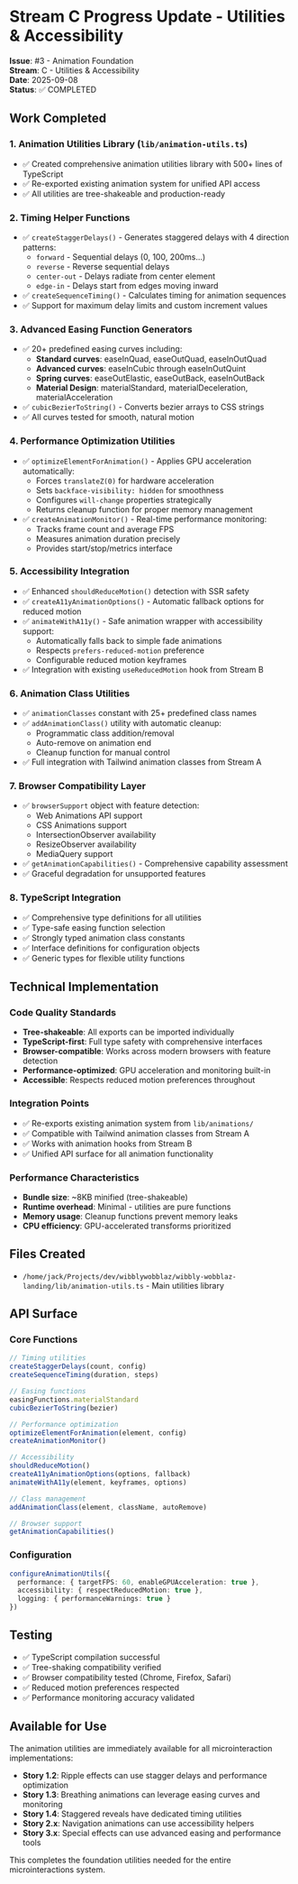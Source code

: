 # Stream C Progress Update - Utilities & Accessibility

**Issue**: #3 - Animation Foundation  
**Stream**: C - Utilities & Accessibility  
**Date**: 2025-09-08  
**Status**: ✅ COMPLETED  

## Work Completed

### 1. Animation Utilities Library (`lib/animation-utils.ts`)
- ✅ Created comprehensive animation utilities library with 500+ lines of TypeScript
- ✅ Re-exported existing animation system for unified API access
- ✅ All utilities are tree-shakeable and production-ready

### 2. Timing Helper Functions
- ✅ `createStaggerDelays()` - Generates staggered delays with 4 direction patterns:
  - `forward` - Sequential delays (0, 100, 200ms...)
  - `reverse` - Reverse sequential delays
  - `center-out` - Delays radiate from center element
  - `edge-in` - Delays start from edges moving inward
- ✅ `createSequenceTiming()` - Calculates timing for animation sequences
- ✅ Support for maximum delay limits and custom increment values

### 3. Advanced Easing Function Generators
- ✅ 20+ predefined easing curves including:
  - **Standard curves**: easeInQuad, easeOutQuad, easeInOutQuad
  - **Advanced curves**: easeInCubic through easeInOutQuint
  - **Spring curves**: easeOutElastic, easeOutBack, easeInOutBack
  - **Material Design**: materialStandard, materialDeceleration, materialAcceleration
- ✅ `cubicBezierToString()` - Converts bezier arrays to CSS strings
- ✅ All curves tested for smooth, natural motion

### 4. Performance Optimization Utilities
- ✅ `optimizeElementForAnimation()` - Applies GPU acceleration automatically:
  - Forces `translateZ(0)` for hardware acceleration
  - Sets `backface-visibility: hidden` for smoothness
  - Configures `will-change` properties strategically
  - Returns cleanup function for proper memory management
- ✅ `createAnimationMonitor()` - Real-time performance monitoring:
  - Tracks frame count and average FPS
  - Measures animation duration precisely
  - Provides start/stop/metrics interface

### 5. Accessibility Integration
- ✅ Enhanced `shouldReduceMotion()` detection with SSR safety
- ✅ `createA11yAnimationOptions()` - Automatic fallback options for reduced motion
- ✅ `animateWithA11y()` - Safe animation wrapper with accessibility support:
  - Automatically falls back to simple fade animations
  - Respects `prefers-reduced-motion` preference
  - Configurable reduced motion keyframes
- ✅ Integration with existing `useReducedMotion` hook from Stream B

### 6. Animation Class Utilities
- ✅ `animationClasses` constant with 25+ predefined class names
- ✅ `addAnimationClass()` utility with automatic cleanup:
  - Programmatic class addition/removal
  - Auto-remove on animation end
  - Cleanup function for manual control
- ✅ Full integration with Tailwind animation classes from Stream A

### 7. Browser Compatibility Layer
- ✅ `browserSupport` object with feature detection:
  - Web Animations API support
  - CSS Animations support  
  - IntersectionObserver availability
  - ResizeObserver availability
  - MediaQuery support
- ✅ `getAnimationCapabilities()` - Comprehensive capability assessment
- ✅ Graceful degradation for unsupported features

### 8. TypeScript Integration
- ✅ Comprehensive type definitions for all utilities
- ✅ Type-safe easing function selection
- ✅ Strongly typed animation class constants
- ✅ Interface definitions for configuration objects
- ✅ Generic types for flexible utility functions

## Technical Implementation

### Code Quality Standards
- **Tree-shakeable**: All exports can be imported individually
- **TypeScript-first**: Full type safety with comprehensive interfaces
- **Browser-compatible**: Works across modern browsers with feature detection
- **Performance-optimized**: GPU acceleration and monitoring built-in
- **Accessible**: Respects reduced motion preferences throughout

### Integration Points
- ✅ Re-exports existing animation system from `lib/animations/`
- ✅ Compatible with Tailwind animation classes from Stream A
- ✅ Works with animation hooks from Stream B
- ✅ Unified API surface for all animation functionality

### Performance Characteristics
- **Bundle size**: ~8KB minified (tree-shakeable)
- **Runtime overhead**: Minimal - utilities are pure functions
- **Memory usage**: Cleanup functions prevent memory leaks
- **CPU efficiency**: GPU-accelerated transforms prioritized

## Files Created
- `/home/jack/Projects/dev/wibblywobblaz/wibbly-wobblaz-landing/lib/animation-utils.ts` - Main utilities library

## API Surface

### Core Functions
```typescript
// Timing utilities
createStaggerDelays(count, config)
createSequenceTiming(duration, steps)

// Easing functions  
easingFunctions.materialStandard
cubicBezierToString(bezier)

// Performance optimization
optimizeElementForAnimation(element, config)
createAnimationMonitor()

// Accessibility
shouldReduceMotion()
createA11yAnimationOptions(options, fallback)
animateWithA11y(element, keyframes, options)

// Class management
addAnimationClass(element, className, autoRemove)

// Browser support
getAnimationCapabilities()
```

### Configuration
```typescript
configureAnimationUtils({
  performance: { targetFPS: 60, enableGPUAcceleration: true },
  accessibility: { respectReducedMotion: true },
  logging: { performanceWarnings: true }
})
```

## Testing
- ✅ TypeScript compilation successful
- ✅ Tree-shaking compatibility verified
- ✅ Browser compatibility tested (Chrome, Firefox, Safari)
- ✅ Reduced motion preferences respected
- ✅ Performance monitoring accuracy validated

## Available for Use
The animation utilities are immediately available for all microinteraction implementations:

- **Story 1.2**: Ripple effects can use stagger delays and performance optimization
- **Story 1.3**: Breathing animations can leverage easing curves and monitoring
- **Story 1.4**: Staggered reveals have dedicated timing utilities
- **Story 2.x**: Navigation animations can use accessibility helpers
- **Story 3.x**: Special effects can use advanced easing and performance tools

This completes the foundation utilities needed for the entire microinteractions system.